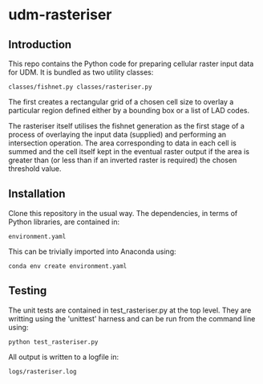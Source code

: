 # udm-rasteriser

## Introduction

This repo contains the Python code for preparing cellular raster input data for UDM.  It is bundled as two utility classes:

`
classes/fishnet.py
classes/rasteriser.py
`

The first creates a rectangular grid of a chosen cell size to overlay a particular region defined either by a bounding box or a 
list of LAD codes.

The rasteriser itself utilises the fishnet generation as the first stage of a process of overlaying the input data (supplied) and
performing an intersection operation.  The area corresponding to data in each cell is summed and the cell itself kept in the 
eventual raster output if the area is greater than (or less than if an inverted raster is required) the chosen threshold value.

## Installation

Clone this repository in the usual way.  The dependencies, in terms of Python libraries, are contained in:

`
environment.yaml
`

This can be trivially imported into Anaconda using:

`
conda env create environment.yaml
`

## Testing

The unit tests are contained in test_rasteriser.py at the top level.  They are writting using the 'unittest' harness and can be
run from the command line using:

`
python test_rasteriser.py
`

All output is written to a logfile in:

`
logs/rasteriser.log
`